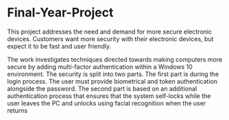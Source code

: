 # Final-Year-Project

This project addresses the need and demand for more secure electronic devices. Customers want more security with their electronic devices, but expect it to be fast and user friendly.  
 
The work investigates techniques directed towards making computers more secure by adding multi-factor authentication within a Windows 10 environment. The security is split into two parts. The first part is during the login process. The user must provide biometrical and token authentication alongside the password. The second part is based on an additional authentication process that ensures that the system self-locks while the user leaves the PC and unlocks using facial recognition when the user returns
